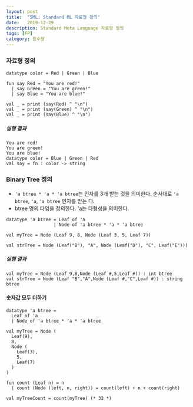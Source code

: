 ```yaml
---
layout: post
title:  "SML: Standard ML 자료형 정의"
date:   2019-12-29
description: Standard Meta Language 자료형 정의
tags: [FP]
category: 함수형
---
```

### 자료형 정의
```
datatype color = Red | Green | Blue

fun say Red = "You are red!"
  | say Green = "You are green!"
  | say Blue = "You are blue!"

val _ = print (say(Red) ^ "\n")
val _ = print (say(Green) ^ "\n")
val _ = print (say(Blue) ^ "\n")
```

##### 실행 결과
```
You are red!
You are green!
You are blue!
datatype color = Blue | Green | Red
val say = fn : color -> string
```

### Binary Tree 정의
- `'a btree * 'a * 'a btree`는 인자를 3개 받는 것을 의미한다. 순서대로 `'a btree`, `'a`, `'a btree` 인자를 받는 다.
- btree 명의 타입을 정의한다. 'a는 다형성을 의미한다.

```
datatype 'a btree = Leaf of 'a
                  | Node of 'a btree * 'a * 'a btree

val myTree = Node (Leaf 9, 8, Node (Leaf 3, 5, Leaf 7))

val strTree = Node (Leaf("B"), "A", Node (Leaf("D"), "C", Leaf("E")))
```

##### 실행 결과
```
val myTree = Node (Leaf 9,8,Node (Leaf #,5,Leaf #)) : int btree
val strTree = Node (Leaf "B","A",Node (Leaf #,"C",Leaf #)) : string btree
```

#### 숫자값 모두 더하기
```
datatype 'a btree = 
  Leaf of 'a
  | Node of 'a btree * 'a * 'a btree

val myTree = Node (
  Leaf(9),
  8,
  Node (
    Leaf(3),
    5,
    Leaf(7)
  )
)

fun count (Leaf n) = n
  | count (Node (left, n, right)) = count(left) + n + count(right)

val myTreeCount = count(myTree) (* 32 *)
```